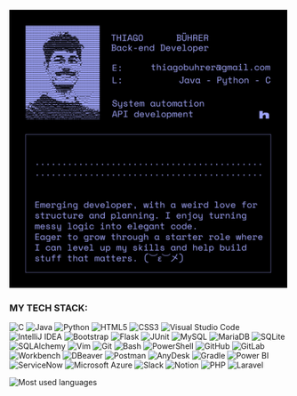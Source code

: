 <p align="left">
  <img src="images/github_prof.jpg" alt="Profile" width="500">
</p>

### MY TECH STACK:

![C](https://img.shields.io/badge/C-000000?style=for-the-badge&logo=c&logoColor=9ea3f8)
![Java](https://img.shields.io/badge/Java-000000?style=for-the-badge&logo=java&logoColor=9ea3f8)
![Python](https://img.shields.io/badge/Python-000000?style=for-the-badge&logo=python&logoColor=9ea3f8)
![HTML5](https://img.shields.io/badge/HTML5-000000?style=for-the-badge&logo=html5&logoColor=9ea3f8)
![CSS3](https://img.shields.io/badge/CSS3-000000?style=for-the-badge&logo=css3&logoColor=9ea3f8)
![Visual Studio Code](https://img.shields.io/badge/Visual_Studio_Code-000000?style=for-the-badge&logo=visual-studio-code&logoColor=9ea3f8)
![IntelliJ IDEA](https://img.shields.io/badge/IntelliJ_IDEA-000000?style=for-the-badge&logo=intellij-idea&logoColor=9ea3f8)
![Bootstrap](https://img.shields.io/badge/Bootstrap-000000?style=for-the-badge&logo=bootstrap&logoColor=9ea3f8)
![Flask](https://img.shields.io/badge/Flask-000000?style=for-the-badge&logo=flask&logoColor=9ea3f8)
![JUnit](https://img.shields.io/badge/JUnit-000000?style=for-the-badge&logo=junit5&logoColor=9ea3f8)
![MySQL](https://img.shields.io/badge/MySQL-000000?style=for-the-badge&logo=mysql&logoColor=9ea3f8)
![MariaDB](https://img.shields.io/badge/MariaDB-000000?style=for-the-badge&logo=mariadb&logoColor=9ea3f8)
![SQLite](https://img.shields.io/badge/SQLite-000000?style=for-the-badge&logo=sqlite&logoColor=9ea3f8)
![SQLAlchemy](https://img.shields.io/badge/SQLAlchemy-000000?style=for-the-badge&logo=sqlalchemy&logoColor=9ea3f8)
![Vim](https://img.shields.io/badge/Vim-000000?style=for-the-badge&logo=vim&logoColor=9ea3f8)
![Git](https://img.shields.io/badge/Git-000000?style=for-the-badge&logo=git&logoColor=9ea3f8)
![Bash](https://img.shields.io/badge/Bash-000000?style=for-the-badge&logo=gnu-bash&logoColor=9ea3f8)
![PowerShell](https://img.shields.io/badge/PowerShell-000000?style=for-the-badge&logo=powershell&logoColor=9ea3f8)
![GitHub](https://img.shields.io/badge/GitHub-000000?style=for-the-badge&logo=github&logoColor=9ea3f8)
![GitLab](https://img.shields.io/badge/GitLab-000000?style=for-the-badge&logo=gitlab&logoColor=9ea3f8)
![Workbench](https://img.shields.io/badge/MySQL_Workbench-000000?style=for-the-badge&logo=mysql&logoColor=9ea3f8)
![DBeaver](https://img.shields.io/badge/DBeaver-000000?style=for-the-badge&logo=dbeaver&logoColor=9ea3f8)
![Postman](https://img.shields.io/badge/Postman-000000?style=for-the-badge&logo=postman&logoColor=9ea3f8)
![AnyDesk](https://img.shields.io/badge/AnyDesk-000000?style=for-the-badge&logo=anydesk&logoColor=9ea3f8)
![Gradle](https://img.shields.io/badge/Gradle-000000?style=for-the-badge&logo=gradle&logoColor=9ea3f8)
![Power BI](https://img.shields.io/badge/PowerBI-000000?style=for-the-badge&logo=powerbi&logoColor=9ea3f8)
![ServiceNow](https://img.shields.io/badge/ServiceNow-000000?style=for-the-badge&logo=servicenow&logoColor=9ea3f8)
![Microsoft Azure](https://img.shields.io/badge/Azure-000000?style=for-the-badge&logo=microsoft-azure&logoColor=9ea3f8)
![Slack](https://img.shields.io/badge/Slack-000000?style=for-the-badge&logo=slack&logoColor=9ea3f8)
![Notion](https://img.shields.io/badge/Notion-000000?style=for-the-badge&logo=notion&logoColor=9ea3f8)
![PHP](https://img.shields.io/badge/PHP-000000?style=for-the-badge&logo=php&logoColor=9ea3f8)
![Laravel](https://img.shields.io/badge/Laravel-000000?style=for-the-badge&logo=laravel&logoColor=9ea3f8)<br>



<img src="https://github-readme-stats2-olive.vercel.app/api/top-langs/?username=ThiagoBuhrer&langs_count=6&card_width=500&bg_color=000000&text_color=0079fa&hide_border=true&layout=compact" alt="Most used languages" /> <br>





